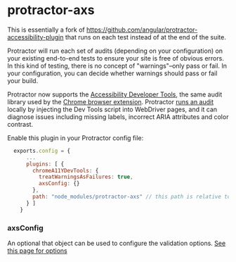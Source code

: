# protractor-axs

This is essentially a fork of https://github.com/angular/protractor-accessibility-plugin that runs on each test instead of at the end of the suite.

Protractor will run each set of audits (depending on your configuration) on your existing end-to-end tests to ensure your site is free of obvious errors. In this kind of testing, there is no concept of "warnings"–only pass or fail. In your configuration, you can decide whether warnings should pass or fail your build.


Protractor now supports the [Accessibility Developer Tools](https://github.com/GoogleChrome/accessibility-developer-tools), the same audit library used by the [Chrome browser extension](https://chrome.google.com/webstore/detail/accessibility-developer-t/fpkknkljclfencbdbgkenhalefipecmb?hl=en). Protractor
[runs an audit](https://github.com/GoogleChrome/accessibility-developer-tools/wiki/Audit-Rules) locally by injecting the Dev Tools script into WebDriver pages, and it can diagnose issues including missing labels, incorrect ARIA attributes and color contrast.

Enable this plugin in your Protractor config file:
```js
  exports.config = {
      ...
      plugins: [ {
        chromeA11YDevTools: {
          treatWarningsAsFailures: true,
          axsConfig: {}
        },
        path: "node_modules/protractor-axs" // this path is relative to the config file
      } ]
    }
```

### axsConfig

An optional that object can be used to configure the validation options. [See this page for options](https://github.com/GoogleChrome/accessibility-developer-tools/blob/master/README.md#configuring-the-audit)
